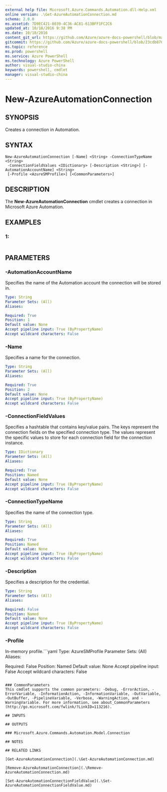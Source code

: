 ```yaml
---
external help file: Microsoft.Azure.Commands.Automation.dll-Help.xml
online version: .\Get-AzureAutomationConnection.md
schema: 2.0.0
ms.assetid: 7D9EC421-8039-4C36-AC81-613BFF1FC2C6
updated_at: 10/18/2016 9:38 PM
ms.date: 10/18/2016
content_git_url: https://github.com/Azure/azure-docs-powershell/blob/master/azureps-cmdlets-docs/ServiceManagement/Azure.Automation/v1.6.1/New-AzureAutomationConnection.md
gitcommit: https://github.com/Azure/azure-docs-powershell/blob/23cdb8705d4ab9807c0e21b238f3b134a7d49c7d/azureps-cmdlets-docs/ServiceManagement/Azure.Automation/v1.6.1/New-AzureAutomationConnection.md
ms.topic: reference
ms.prod: powershell
ms.service: Azure PowerShell
ms.technology: Azure PowerShell
author: visual-studio-china
keywords: powershell, cmdlet
manager: visual-studio-china
---
```


# New-AzureAutomationConnection

## SYNOPSIS
Creates a connection in Automation.

## SYNTAX

```
New-AzureAutomationConnection [-Name] <String> -ConnectionTypeName <String>
 -ConnectionFieldValues <IDictionary> [-Description <String>] [-AutomationAccountName] <String>
 [-Profile <AzureSMProfile>] [<CommonParameters>]
```

## DESCRIPTION
The **New-AzureAutomationConnection** cmdlet creates a connection in Microsoft Azure Automation.

## EXAMPLES

### 1:
```

```

## PARAMETERS

### -AutomationAccountName
Specifies the name of the Automation account the connection will be stored in.

```yaml
Type: String
Parameter Sets: (All)
Aliases: 

Required: True
Position: 1
Default value: None
Accept pipeline input: True (ByPropertyName)
Accept wildcard characters: False
```

### -Name
Specifies a name for the connection.

```yaml
Type: String
Parameter Sets: (All)
Aliases: 

Required: True
Position: 2
Default value: None
Accept pipeline input: True (ByPropertyName)
Accept wildcard characters: False
```

### -ConnectionFieldValues
Specifies a hashtable that contains key/value pairs.
The keys represent the connection fields on the specified connection type.
The values represent the specific values to store for each connection field for the connection instance.

```yaml
Type: IDictionary
Parameter Sets: (All)
Aliases: 

Required: True
Position: Named
Default value: None
Accept pipeline input: True (ByPropertyName)
Accept wildcard characters: False
```

### -ConnectionTypeName
Specifies the name of the connection type.

```yaml
Type: String
Parameter Sets: (All)
Aliases: 

Required: True
Position: Named
Default value: None
Accept pipeline input: True (ByPropertyName)
Accept wildcard characters: False
```

### -Description
Specifies a description for the credential.

```yaml
Type: String
Parameter Sets: (All)
Aliases: 

Required: False
Position: Named
Default value: None
Accept pipeline input: True (ByPropertyName)
Accept wildcard characters: False
```

### -Profile
In-memory profile.```yaml
Type: AzureSMProfile
Parameter Sets: (All)
Aliases: 

Required: False
Position: Named
Default value: None
Accept pipeline input: False
Accept wildcard characters: False
```

### CommonParameters
This cmdlet supports the common parameters: -Debug, -ErrorAction, -ErrorVariable, -InformationAction, -InformationVariable, -OutVariable, -OutBuffer, -PipelineVariable, -Verbose, -WarningAction, and -WarningVariable. For more information, see about_CommonParameters (http://go.microsoft.com/fwlink/?LinkID=113216).

## INPUTS

## OUTPUTS

### Microsoft.Azure.Commands.Automation.Model.Connection

## NOTES

## RELATED LINKS

[Get-AzureAutomationConnection](.\Get-AzureAutomationConnection.md)

[Remove-AzureAutomationConnection](.\Remove-AzureAutomationConnection.md)

[Set-AzureAutomationConnectionFieldValue](.\Set-AzureAutomationConnectionFieldValue.md)


